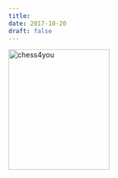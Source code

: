 ```yaml
---
title:
date: 2017-10-20
draft: false
---
```


<a href="http://chess4you.ru/" target="_blank">
  <img class="card-img-top" src="/pics/chess4you.png" alt="chess4you" style="width: 200px; height: 238px;">
</a>
